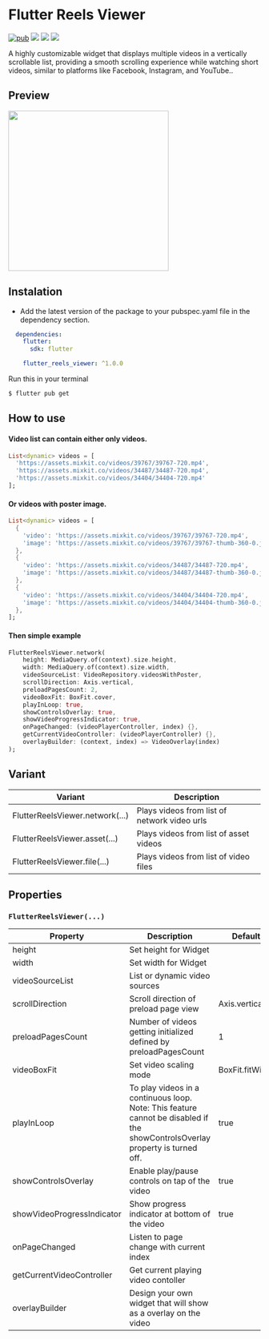 # Flutter Reels Viewer

[![pub](https://img.shields.io/pub/v/flutter_reels_viewer?logo=dart)](https://pub.dev/packages/flutter_reels_viewer)
![](https://badges.fyi/github/latest-tag/devendroid/flutter_reels_viewer)
![](https://badges.fyi/github/stars/devendroid/flutter_reels_viewer)
![](https://badges.fyi/github/license/devendroid/flutter_reels_viewer)

A highly customizable widget that displays multiple videos in a vertically scrollable list, providing a smooth scrolling experience while watching short videos, similar to platforms like Facebook, Instagram, and YouTube..

## Preview

<img src="https://raw.githubusercontent.com/devendroid/flutter_reels_viewer/master/assets/efab-preview.gif?raw=true" width="320px"/>

## Instalation

* Add the latest version of the package to your pubspec.yaml file in the dependency section.

```yaml
  dependencies:
    flutter:
      sdk: flutter

    flutter_reels_viewer: ^1.0.0
```
Run this in your terminal

```sh
$ flutter pub get
```

## How to use

#### Video list can contain either only videos.

```dart
List<dynamic> videos = [
  'https://assets.mixkit.co/videos/39767/39767-720.mp4',
  'https://assets.mixkit.co/videos/34487/34487-720.mp4',
  'https://assets.mixkit.co/videos/34404/34404-720.mp4'
];
```
#### Or videos with poster image.

```dart
List<dynamic> videos = [
  {
    'video': 'https://assets.mixkit.co/videos/39767/39767-720.mp4',
    'image': 'https://assets.mixkit.co/videos/39767/39767-thumb-360-0.jpg'
  },
  {
    'video': 'https://assets.mixkit.co/videos/34487/34487-720.mp4',
    'image': 'https://assets.mixkit.co/videos/34487/34487-thumb-360-0.jpg'
  },
  {
    'video': 'https://assets.mixkit.co/videos/34404/34404-720.mp4',
    'image': 'https://assets.mixkit.co/videos/34404/34404-thumb-360-0.jpg'
  },
];
```

#### Then simple example

```dart
FlutterReelsViewer.network(
    height: MediaQuery.of(context).size.height,
    width: MediaQuery.of(context).size.width,
    videoSourceList: VideoRepository.videosWithPoster,
    scrollDirection: Axis.vertical,
    preloadPagesCount: 2,
    videoBoxFit: BoxFit.cover,
    playInLoop: true,
    showControlsOverlay: true,
    showVideoProgressIndicator: true,
    onPageChanged: (videoPlayerController, index) {},
    getCurrentVideoController: (videoPlayerController) {},
    overlayBuilder: (context, index) => VideoOverlay(index)
);
```
## Variant

| Variant                        | Description                                  |
|--------------------------------|----------------------------------------------|
| FlutterReelsViewer.network(...) | Plays videos from list of network video urls |
| FlutterReelsViewer.asset(...)  | Plays videos from list of asset videos       |
| FlutterReelsViewer.file(...)   | Plays videos from list of video files        |

## Properties

### **```FlutterReelsViewer(...)```**

| Property | Description                                                                                                               | Default |
|--------|---------------------------------------------------------------------------------------------------------------------------|---|
| height | Set height for Widget   |   |
| width  | Set width for Widget  |   |
| videoSourceList | List or dynamic video sources     |   |
| scrollDirection | Scroll direction of preload page view  | Axis.vertical |
| preloadPagesCount | Number of videos getting initialized defined by preloadPagesCount | 1 |
| videoBoxFit | Set video scaling mode  | BoxFit.fitWidth |
| playInLoop | To play videos in a continuous loop. Note: This feature cannot be disabled if the showControlsOverlay property is turned off. | true |
| showControlsOverlay | Enable play/pause controls on tap of the video  | true |
| showVideoProgressIndicator | Show progress indicator at bottom of the video  | true |
| onPageChanged | Listen to page change with current index  |   |
| getCurrentVideoController | Get current playing video contoller  |   |
| overlayBuilder | Design your own widget that will show as a overlay on the video  |   |


